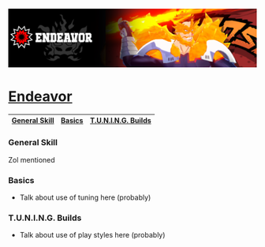 <p align="center">
    <img src="https://raw.githubusercontent.com/HydrosPlays/ultrarumbleguide/refs/heads/main/images/2300.png" /><br/>
</p>

# [Endeavor](https://ultrarumble.com/character/023)

| [General Skill](#general-skill) | [Basics](#basics) | [T.U.N.I.N.G. Builds](#tuning-builds) |
|---------------------------------|------------------|--------------------------------------|

### General Skill
Zol mentioned
  
### Basics 
- Talk about use of tuning here (probably)

### T.U.N.I.N.G. Builds
- Talk about use of play styles here (probably)
